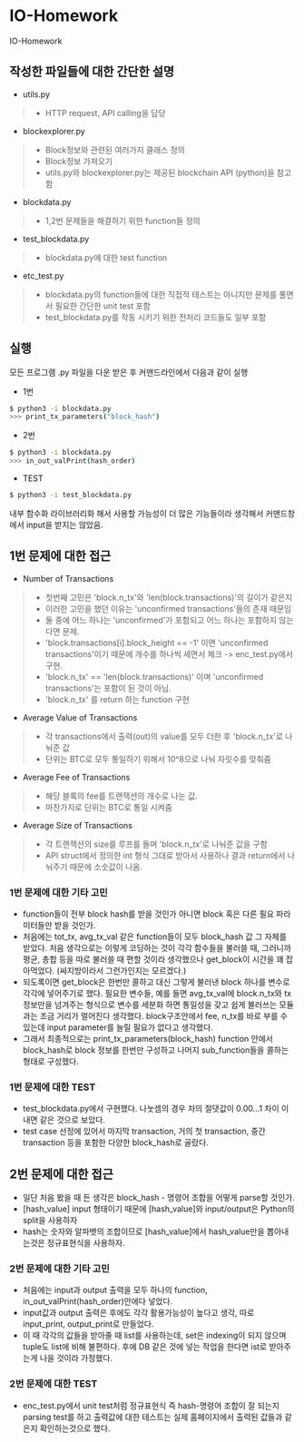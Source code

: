 # IO-Homework
IO-Homework

## 작성한 파일들에 대한 간단한 설명

- utils.py
>+ HTTP request, API calling을 담당

- blockexplorer.py
>+ Block정보와 관련된 여러가지 클래스 정의
>+ Block정보 가져오기
>+ utils.py와 blockexplorer.py는 제공된 blockchain API (python)을 참고함

- blockdata.py
>+ 1,2번 문제들을 해결하기 위한 function들 정의

- test_blockdata.py
>+ blockdata.py에 대한 test function

- etc_test.py
>+ blockdata.py의 function들에 대한 직접적 테스트는 아니지만 문제를 풀면서 필요한 간단한 unit test 포함
>+ test_blockdata.py를 작동 시키기 위한 전처리 코드들도 일부 포함

## 실행
모든 프로그램 .py 파일을 다운 받은 후
커맨드라인에서 다음과 같이 실행


- 1번
```bash
$ python3 -i blockdata.py
>>> print_tx_parameters("block_hash")
```

- 2번
```bash
$ python3 -i blockdata.py
>>> in_out_valPrint(hash_order)
```

- TEST
```bash
$ python3 -i test_blockdata.py
```

내부 함수화 라이브러리화 해서 사용할 가능성이 더 많은 기능들이라 생각해서 커맨드창에서 input을 받지는 않았음. 

## 1번 문제에 대한 접근

- Number of Transactions
>+ 첫번째 고민은 'block.n_tx'와 'len(block.transactions)'의 길이가 같은지
>+ 이러한 고민을 했던 이유는 'unconfirmed transactions'들의 존재 때문임
>+ 둘 중에 어느 하나는 'unconfirmed'가 포함되고 어느 하나는 포함하지 않는다면 문제.
>+ 'block.transactions[i].block_height == -1' 이면 'unconfirmed transactions'이기 때문에 개수를 하나씩 세면서 체크 -> enc_test.py에서 구현.
>+ 'block.n_tx' == 'len(block.transactions)' 이며 'unconfirmed transactions'는 포함이 된 것이 아님.
>+ 'block.n_tx' 를 return 하는 function 구현

- Average Value of Transactions
>+ 각 transactions에서 출력(out)의 value를 모두 더한 후 'block.n_tx'로 나눠준 값
>+ 단위는 BTC로 모두 통일하기 위해서 10^8으로 나눠 자릿수를 맞춰줌

- Average Fee of Transactions
>+ 해당 블록의 fee를 트랜잭션의 개수로 나눈 값.
>+ 마찬가지로 단위는 BTC로 통일 시켜줌

- Average Size of Transactions 
>+ 각 트랜잭션의 size를 루프를 돌며 'block.n_tx'로 나눠준 값을 구함
>+ API struct에서 정의한 int 형식 그대로 받아서 사용하나 결과 return에서 나눠주기 때문에 소숫값이 나옴.


### 1번 문제에 대한 기타 고민

- function들이 전부 block hash를 받을 것인가 아니면 block 혹은 다른 필요 파라미터들만 받을 것인가.
- 처음에는 tot_tx, avg_tx_val 같은 function들이 모두 block_hash 값 그 자체를 받았다. 처음 생각으로는 이렇게 코딩하는 것이 각각 함수들을 불러쓸 때, 그러니까 평균, 총합 등을 따로 불러쓸 때 편할 것이라 생각했으나 get_block이 시간을 꽤 잡아먹었다. (싸지방이라서 그런가인지는 모르겠다.)
- 되도록이면 get_block은 한번만 콜하고 대신 그렇게 불러낸 block 하나를 변수로 각각에 넣어주기로 했다. 필요한 변수들, 예를 들면 avg_tx_val에 block.n_tx와 tx 정보만을 넘겨주는 형식으로 변수를 세분화 하면 통일성을 갖고 쉽게 불러쓰는 모듈과는 조금 거리가 멀어진다 생각했다.  block구조안에서 fee, n_tx를 바로 부를 수 있는데 input parameter를 늘릴 필요가 없다고 생각했다.
- 그래서 최종적으로는 print_tx_parameters(block_hash) function 안에서 block_hash로 block 정보를 한번만 구성하고 나머지 sub_function들을 콜하는 형태로 구성했다. 

### 1번 문제에 대한 TEST
- test_blockdata.py에서 구현했다. 나눗셈의 경우 차의 절댓값이 0.00...1 차이 이내면 같은 것으로 보았다.
- test case 선정에 있어서 마지막 transaction, 거의 첫 transaction, 중간 transaction 등을 포함한 다양한 block_hash로 골랐다.


## 2번 문제에 대한 접근

- 일단 처음 봤을 때 든 생각은 block_hash - 명령어 조합을 어떻게 parse할 것인가.
- [hash_value] input 형태이기 때문에 [hash_value]와 input/output은 Python의 split을 사용하자
- hash는 숫자와 알파벳의 조합이므로 [hash_value]에서 hash_value만을 뽑아내는것은 정규표현식을 사용하자.

### 2번 문제에 대한 기타 고민
- 처음에는 input과 output 출력을 모두 하나의 function, in_out_valPrint(hash_order)안에다 넣었다.
- input값과 output 출력은 후에도 각각 활용가능성이 높다고 생각, 따로 input_print, output_print로 만들었다.
- 이 때 각각의 값들을 받아줄 때 list를 사용하는데, set은 indexing이 되지 않으며 tuple도 list에 비해 불편하다. 후에 DB 같은 것에 넣는 작업을 한다면 ist로 받아주는게 나을 것이라 가정했다. 

### 2번 문제에 대한 TEST
- enc_test.py에서 unit test처럼 정규표현식 즉 hash-명령어 조합이 잘 되는지 parsing test를 하고 출력값에 대한 테스트는 실제 홈페이지에서 출력된 값들과 같은지 확인하는것으로 했다. 
